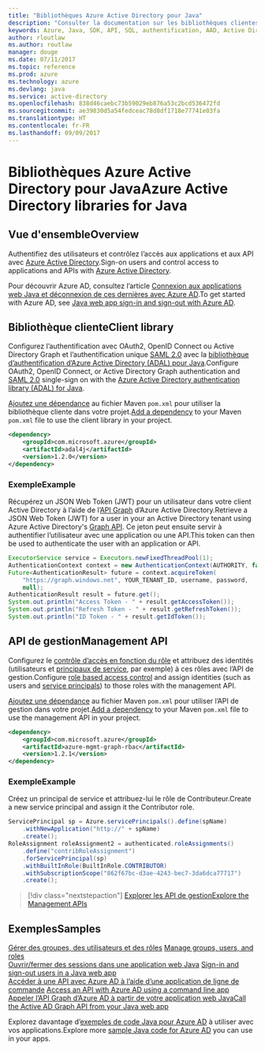 ```yaml
---
title: "Bibliothèques Azure Active Directory pour Java"
description: "Consulter la documentation sur les bibliothèques clientes et de gestion Java pour les bases de données pour Azure Active Directory"
keywords: Azure, Java, SDK, API, SQL, authentification, AAD, Active Directory, Graph, OAuth 2.0
author: rloutlaw
ms.author: routlaw
manager: douge
ms.date: 07/11/2017
ms.topic: reference
ms.prod: azure
ms.technology: azure
ms.devlang: java
ms.service: active-directory
ms.openlocfilehash: 838d46caebc73b59029eb876a53c2bcd536472fd
ms.sourcegitcommit: ae39830d5a54fedceac78d8df1718e77741e03fa
ms.translationtype: HT
ms.contentlocale: fr-FR
ms.lasthandoff: 09/09/2017
---
```

# <a name="azure-active-directory-libraries-for-java"></a><span data-ttu-id="799f6-104">Bibliothèques Azure Active Directory pour Java</span><span class="sxs-lookup"><span data-stu-id="799f6-104">Azure Active Directory libraries for Java</span></span>

## <a name="overview"></a><span data-ttu-id="799f6-105">Vue d'ensemble</span><span class="sxs-lookup"><span data-stu-id="799f6-105">Overview</span></span>

<span data-ttu-id="799f6-106">Authentifiez des utilisateurs et contrôlez l’accès aux applications et aux API avec [Azure Active Directory](/azure/active-directory/active-directory-whatis).</span><span class="sxs-lookup"><span data-stu-id="799f6-106">Sign-on users and control access to applications and APIs with [Azure Active Directory](/azure/active-directory/active-directory-whatis).</span></span>

<span data-ttu-id="799f6-107">Pour découvrir Azure AD, consultez l’article [Connexion aux applications web Java et déconnexion de ces dernières avec Azure AD](/azure/active-directory/develop/active-directory-devquickstarts-webapp-java).</span><span class="sxs-lookup"><span data-stu-id="799f6-107">To get started with Azure AD, see [Java web app sign-in and sign-out with Azure AD](/azure/active-directory/develop/active-directory-devquickstarts-webapp-java).</span></span>

## <a name="client-library"></a><span data-ttu-id="799f6-108">Bibliothèque cliente</span><span class="sxs-lookup"><span data-stu-id="799f6-108">Client library</span></span>

<span data-ttu-id="799f6-109">Configurez l’authentification avec OAuth2, OpenID Connect ou Active Directory Graph et l’authentification unique [SAML 2.0](https://docs.microsoft.com/azure/active-directory/develop/active-directory-saml-protocol-reference) avec la [bibliothèque d’authentification d’Azure Active Directory (ADAL) pour Java](https://github.com/AzureAD/azure-activedirectory-library-for-java).</span><span class="sxs-lookup"><span data-stu-id="799f6-109">Configure OAuth2, OpenID Connect, or Active Directory Graph authentication and [SAML 2.0](https://docs.microsoft.com/azure/active-directory/develop/active-directory-saml-protocol-reference) single-sign on with the [Azure Active Directory authentication library (ADAL) for Java](https://github.com/AzureAD/azure-activedirectory-library-for-java).</span></span>

<span data-ttu-id="799f6-110">[Ajoutez une dépendance](https://maven.apache.org/guides/getting-started/index.html#How_do_I_use_external_dependencies) au fichier Maven `pom.xml` pour utiliser la bibliothèque cliente dans votre projet.</span><span class="sxs-lookup"><span data-stu-id="799f6-110">[Add a dependency](https://maven.apache.org/guides/getting-started/index.html#How_do_I_use_external_dependencies) to your Maven `pom.xml` file to use the client library in your project.</span></span>

```XML
<dependency>
    <groupId>com.microsoft.azure</groupId>
    <artifactId>adal4j</artifactId>
    <version>1.2.0</version>
</dependency>
```   

### <a name="example"></a><span data-ttu-id="799f6-111">Exemple</span><span class="sxs-lookup"><span data-stu-id="799f6-111">Example</span></span>

<span data-ttu-id="799f6-112">Récupérez un JSON Web Token (JWT) pour un utilisateur dans votre client Active Directory à l’aide de l’[API Graph](https://docs.microsoft.com/azure/active-directory/develop/active-directory-graph-api) d’Azure Active Directory.</span><span class="sxs-lookup"><span data-stu-id="799f6-112">Retrieve a JSON Web Token (JWT) for a user in your an Active Directory tenant using Azure Active Directory's [Graph API](https://docs.microsoft.com/azure/active-directory/develop/active-directory-graph-api).</span></span> <span data-ttu-id="799f6-113">Ce jeton peut ensuite servir à authentifier l’utilisateur avec une application ou une API.</span><span class="sxs-lookup"><span data-stu-id="799f6-113">This token can then be used to authenticate the user with an application or API.</span></span>

```java
ExecutorService service = Executors.newFixedThreadPool(1);
AuthenticationContext context = new AuthenticationContext(AUTHORITY, false, service);
Future<AuthenticationResult> future = context.acquireToken(
    "https://graph.windows.net", YOUR_TENANT_ID, username, password,
    null);
AuthenticationResult result = future.get();
System.out.println("Access Token - " + result.getAccessToken());
System.out.println("Refresh Token - " + result.getRefreshToken());
System.out.println("ID Token - " + result.getIdToken());
```

## <a name="management-api"></a><span data-ttu-id="799f6-114">API de gestion</span><span class="sxs-lookup"><span data-stu-id="799f6-114">Management API</span></span>

<span data-ttu-id="799f6-115">Configurez le [contrôle d’accès en fonction du rôle](/azure/active-directory/role-based-access-control-what-is) et attribuez des identités (utilisateurs et [principaux de service](https://docs.microsoft.com/en-us/azure/active-directory/develop/active-directory-application-objects), par exemple) à ces rôles avec l’API de gestion.</span><span class="sxs-lookup"><span data-stu-id="799f6-115">Configure [role based access control](/azure/active-directory/role-based-access-control-what-is) and assign identities (such as users and [service principals](https://docs.microsoft.com/en-us/azure/active-directory/develop/active-directory-application-objects)) to those roles with the management API.</span></span> 

<span data-ttu-id="799f6-116">[Ajoutez une dépendance](https://maven.apache.org/guides/getting-started/index.html#How_do_I_use_external_dependencies) au fichier Maven `pom.xml` pour utiliser l’API de gestion dans votre projet.</span><span class="sxs-lookup"><span data-stu-id="799f6-116">[Add a dependency](https://maven.apache.org/guides/getting-started/index.html#How_do_I_use_external_dependencies) to your Maven `pom.xml` file to use the management API in your project.</span></span>

```XML
<dependency>
    <groupId>com.microsoft.azure</groupId>
    <artifactId>azure-mgmt-graph-rbac</artifactId>
    <version>1.2.1</version>
</dependency>
```

### <a name="example"></a><span data-ttu-id="799f6-117">Exemple</span><span class="sxs-lookup"><span data-stu-id="799f6-117">Example</span></span> 

<span data-ttu-id="799f6-118">Créez un principal de service et attribuez-lui le rôle de Contributeur.</span><span class="sxs-lookup"><span data-stu-id="799f6-118">Create a new service principal and assign it the Contributor role.</span></span>

```java
ServicePrincipal sp = Azure.servicePrincipals().define(spName)
    .withNewApplication("http://" + spName)
    .create();
RoleAssignment roleAssignment2 = authenticated.roleAssignments()
    .define("contribRoleAssignment")
    .forServicePrincipal(sp)
    .withBuiltInRole(BuiltInRole.CONTRIBUTOR)
    .withSubscriptionScope("862f67bc-d3ae-4243-bec7-3da6dca77717")
    .create();
```

> [!div class="nextstepaction"]
> [<span data-ttu-id="799f6-119">Explorer les API de gestion</span><span class="sxs-lookup"><span data-stu-id="799f6-119">Explore the Management APIs</span></span>](/java/api/overview/azure/activedirectory/managementapi)


## <a name="samples"></a><span data-ttu-id="799f6-120">Exemples</span><span class="sxs-lookup"><span data-stu-id="799f6-120">Samples</span></span>

<span data-ttu-id="799f6-121">[Gérer des groupes, des utilisateurs et des rôles](https://github.com/Azure-Samples/aad-java-browse-graph-and-manage-roles)  </span><span class="sxs-lookup"><span data-stu-id="799f6-121">[Manage groups, users, and roles](https://github.com/Azure-Samples/aad-java-browse-graph-and-manage-roles)  </span></span>  
<span data-ttu-id="799f6-122">[Ouvrir/fermer des sessions dans une application web Java](https://github.com/Azure-Samples/active-directory-java-webapp-openidconnect)  </span><span class="sxs-lookup"><span data-stu-id="799f6-122">[Sign-in and sign-out users in a Java web app](https://github.com/Azure-Samples/active-directory-java-webapp-openidconnect)  </span></span>  
<span data-ttu-id="799f6-123">[Accéder à une API avec Azure AD à l’aide d’une application de ligne de commande](https://github.com/Azure-Samples/active-directory-java-native-headless) </span><span class="sxs-lookup"><span data-stu-id="799f6-123">[Access an API with Azure AD using a command line app](https://github.com/Azure-Samples/active-directory-java-native-headless) </span></span>  
[<span data-ttu-id="799f6-124">Appeler l’API Graph d’Azure AD à partir de votre application web Java</span><span class="sxs-lookup"><span data-stu-id="799f6-124">Call the Active AD Graph API from your Java web app</span></span>](https://github.com/Azure-Samples/active-directory-java-graphapi-web/)  

<span data-ttu-id="799f6-125">Explorez davantage d’[exemples de code Java pour Azure AD](https://azure.microsoft.com/en-us/resources/samples/?term=active+directory&platform=java) à utiliser avec vos applications.</span><span class="sxs-lookup"><span data-stu-id="799f6-125">Explore more [sample Java code for Azure AD](https://azure.microsoft.com/en-us/resources/samples/?term=active+directory&platform=java) you can use in your apps.</span></span>